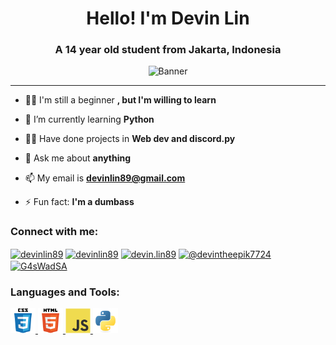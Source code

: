 <h1 align="center">Hello! I'm Devin Lin</h1>
<h3 align="center">A 14 year old student from Jakarta, Indonesia</h3>

<div align="center"><img src="https://i.ibb.co/vBBZbfF/Banner.png" alt="Banner" border="0" style="aspect-ratio: 5 / 2" width="80%"></div>

---

- 👩‍🏫 I'm still a beginner **, but I'm willing to learn**

- 🌱 I’m currently learning **Python**

- 👩‍💻 Have done projects in **Web dev and discord.py**

- 💬 Ask me about **anything**

- 📫 My email is **devinlin89@gmail.com**

- ⚡ Fun fact: **I'm a dumbass**

<h3 align="left">Connect with me:</h3>
<p align="left">
<a href="https://twitter.com/devinlin89" target="blank"><img align="center" src="https://raw.githubusercontent.com/rahuldkjain/github-profile-readme-generator/master/src/images/icons/Social/twitter.svg" alt="devinlin89" height="30" width="40" /></a>
<a href="https://stackoverflow.com/users/devinlin89" target="blank"><img align="center" src="https://raw.githubusercontent.com/rahuldkjain/github-profile-readme-generator/master/src/images/icons/Social/stack-overflow.svg" alt="devinlin89" height="30" width="40" /></a>
<a href="https://instagram.com/devin.lin89" target="blank"><img align="center" src="https://raw.githubusercontent.com/rahuldkjain/github-profile-readme-generator/master/src/images/icons/Social/instagram.svg" alt="devin.lin89" height="30" width="40" /></a>
<a href="https://www.youtube.com/c/@devintheepik7724" target="blank"><img align="center" src="https://raw.githubusercontent.com/rahuldkjain/github-profile-readme-generator/master/src/images/icons/Social/youtube.svg" alt="@devintheepik7724" height="30" width="40" /></a>
<a href="https://discord.gg/G4sWadSA" target="blank"><img align="center" src="https://raw.githubusercontent.com/rahuldkjain/github-profile-readme-generator/master/src/images/icons/Social/discord.svg" alt="G4sWadSA" height="30" width="40" /></a>
</p>

<h3 align="left">Languages and Tools:</h3>
<p align="left"> <a href="https://www.w3schools.com/css/" target="_blank" rel="noreferrer"> <img src="https://raw.githubusercontent.com/devicons/devicon/master/icons/css3/css3-original-wordmark.svg" alt="css3" width="40" height="40"/> </a> <a href="https://www.w3.org/html/" target="_blank" rel="noreferrer"> <img src="https://raw.githubusercontent.com/devicons/devicon/master/icons/html5/html5-original-wordmark.svg" alt="html5" width="40" height="40"/> </a> <a href="https://developer.mozilla.org/en-US/docs/Web/JavaScript" target="_blank" rel="noreferrer"> <img src="https://raw.githubusercontent.com/devicons/devicon/master/icons/javascript/javascript-original.svg" alt="javascript" width="40" height="40"/> </a> <a href="https://www.python.org" target="_blank" rel="noreferrer"> <img src="https://raw.githubusercontent.com/devicons/devicon/master/icons/python/python-original.svg" alt="python" width="40" height="40"/> </a> </p>
